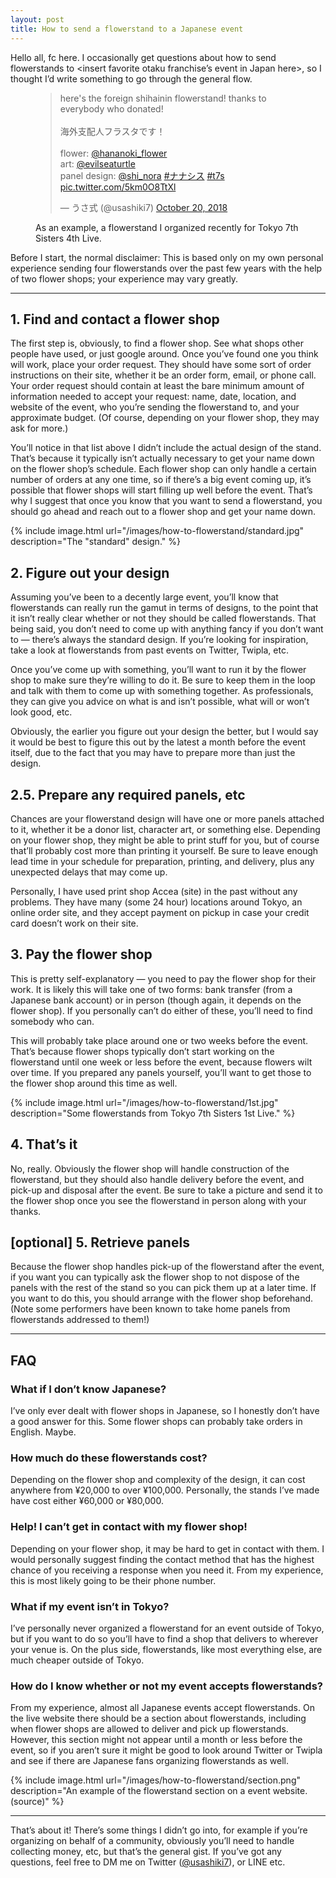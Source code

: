 ```yaml
---
layout: post
title: How to send a flowerstand to a Japanese event
---
```


Hello all, fc here. I occasionally get questions about how to send flowerstands to <insert favorite otaku franchise’s event in Japan here>, so I thought I’d write something to go through the general flow.

<figure>
    <blockquote class="twitter-tweet"><p lang="ja" dir="ltr">here&#39;s the foreign shihainin flowerstand! thanks to everybody who donated!<br><br>海外支配人フラスタです！<br><br>flower: <a href="https://twitter.com/hananoki_flower?ref_src=twsrc%5Etfw">@hananoki_flower</a> <br>art: <a href="https://twitter.com/evilseaturtle?ref_src=twsrc%5Etfw">@evilseaturtle</a> <br>panel design: <a href="https://twitter.com/shi_nora?ref_src=twsrc%5Etfw">@shi_nora</a> <a href="https://twitter.com/hashtag/%E3%83%8A%E3%83%8A%E3%82%B7%E3%82%B9?src=hash&amp;ref_src=twsrc%5Etfw">#ナナシス</a> <a href="https://twitter.com/hashtag/t7s?src=hash&amp;ref_src=twsrc%5Etfw">#t7s</a> <a href="https://t.co/5km0O8TtXl">pic.twitter.com/5km0O8TtXl</a></p>&mdash; うさ式 (@usashiki7) <a href="https://twitter.com/usashiki7/status/1053557601265479680?ref_src=twsrc%5Etfw">October 20, 2018</a></blockquote> <script async src="https://platform.twitter.com/widgets.js" charset="utf-8"></script>
    <figcaption>As an example, a flowerstand I organized recently for Tokyo 7th Sisters 4th Live.</figcaption>
</figure>

Before I start, the normal disclaimer: This is based only on my own personal experience sending four flowerstands over the past few years with the help of two flower shops; your experience may vary greatly.

---

## 1. Find and contact a flower shop

The first step is, obviously, to find a flower shop. See what shops other people have used, or just google around. Once you’ve found one you think will work, place your order request. They should have some sort of order instructions on their site, whether it be an order form, email, or phone call. Your order request should contain at least the bare minimum amount of information needed to accept your request: name, date, location, and website of the event, who you’re sending the flowerstand to, and your approximate budget. (Of course, depending on your flower shop, they may ask for more.)

You’ll notice in that list above I didn’t include the actual design of the stand. That’s because it typically isn’t actually necessary to get your name down on the flower shop’s schedule. Each flower shop can only handle a certain number of orders at any one time, so if there’s a big event coming up, it’s possible that flower shops will start filling up well before the event. That’s why I suggest that once you know that you want to send a flowerstand, you should go ahead and reach out to a flower shop and get your name down.

{% include image.html url="/images/how-to-flowerstand/standard.jpg" description="The \"standard\" design." %}

## 2. Figure out your design

Assuming you’ve been to a decently large event, you’ll know that flowerstands can really run the gamut in terms of designs, to the point that it isn’t really clear whether or not they should be called flowerstands. That being said, you don’t need to come up with anything fancy if you don’t want to — there’s always the standard design. If you’re looking for inspiration, take a look at flowerstands from past events on Twitter, Twipla, etc.

Once you’ve come up with something, you’ll want to run it by the flower shop to make sure they’re willing to do it. Be sure to keep them in the loop and talk with them to come up with something together. As professionals, they can give you advice on what is and isn’t possible, what will or won’t look good, etc.

Obviously, the earlier you figure out your design the better, but I would say it would be best to figure this out by the latest a month before the event itself, due to the fact that you may have to prepare more than just the design.

## 2.5. Prepare any required panels, etc

Chances are your flowerstand design will have one or more panels attached to it, whether it be a donor list, character art, or something else. Depending on your flower shop, they might be able to print stuff for you, but of course that’ll probably cost more than printing it yourself. Be sure to leave enough lead time in your schedule for preparation, printing, and delivery, plus any unexpected delays that may come up.

Personally, I have used print shop Accea (site) in the past without any problems. They have many (some 24 hour) locations around Tokyo, an online order site, and they accept payment on pickup in case your credit card doesn’t work on their site.

## 3. Pay the flower shop

This is pretty self-explanatory — you need to pay the flower shop for their work. It is likely this will take one of two forms: bank transfer (from a Japanese bank account) or in person (though again, it depends on the flower shop). If you personally can’t do either of these, you’ll need to find somebody who can.

This will probably take place around one or two weeks before the event. That’s because flower shops typically don’t start working on the flowerstand until one week or less before the event, because flowers wilt over time. If you prepared any panels yourself, you’ll want to get those to the flower shop around this time as well.

{% include image.html url="/images/how-to-flowerstand/1st.jpg" description="Some flowerstands from Tokyo 7th Sisters 1st Live." %}

## 4. That’s it

No, really. Obviously the flower shop will handle construction of the flowerstand, but they should also handle delivery before the event, and pick-up and disposal after the event. Be sure to take a picture and send it to the flower shop once you see the flowerstand in person along with your thanks.

## [optional] 5. Retrieve panels

Because the flower shop handles pick-up of the flowerstand after the event, if you want you can typically ask the flower shop to not dispose of the panels with the rest of the stand so you can pick them up at a later time. If you want to do this, you should arrange with the flower shop beforehand. (Note some performers have been known to take home panels from flowerstands addressed to them!)

---

## FAQ

### What if I don’t know Japanese?

I’ve only ever dealt with flower shops in Japanese, so I honestly don’t have a good answer for this. Some flower shops can probably take orders in English. Maybe.

### How much do these flowerstands cost?

Depending on the flower shop and complexity of the design, it can cost anywhere from ¥20,000 to over ¥100,000. Personally, the stands I’ve made have cost either ¥60,000 or ¥80,000.

### Help! I can’t get in contact with my flower shop!

Depending on your flower shop, it may be hard to get in contact with them. I would personally suggest finding the contact method that has the highest chance of you receiving a response when you need it. From my experience, this is most likely going to be their phone number.

### What if my event isn’t in Tokyo?

I’ve personally never organized a flowerstand for an event outside of Tokyo, but if you want to do so you’ll have to find a shop that delivers to wherever your venue is. On the plus side, flowerstands, like most everything else, are much cheaper outside of Tokyo.

### How do I know whether or not my event accepts flowerstands?

From my experience, almost all Japanese events accept flowerstands. On the live website there should be a section about flowerstands, including when flower shops are allowed to deliver and pick up flowerstands. However, this section might not appear until a month or less before the event, so if you aren’t sure it might be good to look around Twitter or Twipla and see if there are Japanese fans organizing flowerstands as well.

{% include image.html url="/images/how-to-flowerstand/section.png" description="An example of the flowerstand section on a event website. (source)" %}

---

That’s about it! There’s some things I didn’t go into, for example if you’re organizing on behalf of a community, obviously you’ll need to handle collecting money, etc, but that’s the general gist. If you’ve got any questions, feel free to DM me on Twitter ([@usashiki7](https://www.twitter.com/usashiki7)), or LINE etc.
